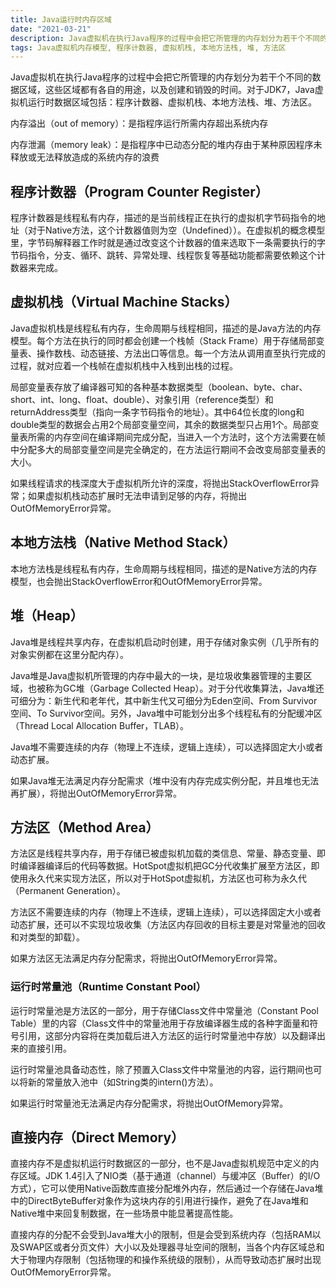 ```yaml
---
title: Java运行时内存区域
date: "2021-03-21"
description: Java虚拟机在执行Java程序的过程中会把它所管理的内存划分为若干个不同的数据区域。对于JDK7，Java虚拟机运行时数据区域包括：程序计数器、虚拟机栈、本地方法栈、堆、方法区。
tags: Java虚拟机内存模型, 程序计数器, 虚拟机栈, 本地方法栈, 堆, 方法区
---
```


Java虚拟机在执行Java程序的过程中会把它所管理的内存划分为若干个不同的数据区域，这些区域都有各自的用途，以及创建和销毁的时间。对于JDK7，Java虚拟机运行时数据区域包括：程序计数器、虚拟机栈、本地方法栈、堆、方法区。

内存溢出（out of memory）：是指程序运行所需内存超出系统内存

内存泄漏（memory leak）：是指程序中已动态分配的堆内存由于某种原因程序未释放或无法释放造成的系统内存的浪费

## 程序计数器（Program Counter Register）

程序计数器是线程私有内存，描述的是当前线程正在执行的虚拟机字节码指令的地址（对于Native方法，这个计数器值则为空（Undefined））。在虚拟机的概念模型里，字节码解释器工作时就是通过改变这个计数器的值来选取下一条需要执行的字节码指令，分支、循环、跳转、异常处理、线程恢复等基础功能都需要依赖这个计数器来完成。

## 虚拟机栈（Virtual Machine Stacks）

Java虚拟机栈是线程私有内存，生命周期与线程相同，描述的是Java方法的内存模型。每个方法在执行的同时都会创建一个栈帧（Stack Frame）用于存储局部变量表、操作数栈、动态链接、方法出口等信息。每一个方法从调用直至执行完成的过程，就对应着一个栈帧在虚拟机栈中入栈到出栈的过程。

局部变量表存放了编译器可知的各种基本数据类型（boolean、byte、char、short、int、long、float、double）、对象引用（reference类型）和returnAddress类型（指向一条字节码指令的地址）。其中64位长度的long和double类型的数据会占用2个局部变量空间，其余的数据类型只占用1个。局部变量表所需的内存空间在编译期间完成分配，当进入一个方法时，这个方法需要在帧中分配多大的局部变量空间是完全确定的，在方法运行期间不会改变局部变量表的大小。

如果线程请求的栈深度大于虚拟机所允许的深度，将抛出StackOverflowError异常；如果虚拟机栈动态扩展时无法申请到足够的内存，将抛出OutOfMemoryError异常。

## 本地方法栈（Native Method Stack）

本地方法栈是线程私有内存，生命周期与线程相同，描述的是Native方法的内存模型，也会抛出StackOverflowError和OutOfMemoryError异常。

## 堆（Heap）

Java堆是线程共享内存，在虚拟机启动时创建，用于存储对象实例（几乎所有的对象实例都在这里分配内存）。

Java堆是Java虚拟机所管理的内存中最大的一块，是垃圾收集器管理的主要区域，也被称为GC堆（Garbage Collected Heap）。对于分代收集算法，Java堆还可细分为：新生代和老年代，其中新生代又可细分为Eden空间、From Survivor空间、To Survivor空间。另外，Java堆中可能划分出多个线程私有的分配缓冲区（Thread Local Allocation Buffer，TLAB）。

Java堆不需要连续的内存（物理上不连续，逻辑上连续），可以选择固定大小或者动态扩展。

如果Java堆无法满足内存分配需求（堆中没有内存完成实例分配，并且堆也无法再扩展），将抛出OutOfMemoryError异常。

## 方法区（Method Area）

方法区是线程共享内存，用于存储已被虚拟机加载的类信息、常量、静态变量、即时编译器编译后的代码等数据。HotSpot虚拟机把GC分代收集扩展至方法区，即使用永久代来实现方法区，所以对于HotSpot虚拟机，方法区也可称为永久代（Permanent Generation）。

方法区不需要连续的内存（物理上不连续，逻辑上连续），可以选择固定大小或者动态扩展，还可以不实现垃圾收集（方法区内存回收的目标主要是对常量池的回收和对类型的卸载）。

如果方法区无法满足内存分配需求，将抛出OutOfMemoryError异常。

### 运行时常量池（Runtime Constant Pool）

运行时常量池是方法区的一部分，用于存储Class文件中常量池（Constant Pool Table）里的内容（Class文件中的常量池用于存放编译器生成的各种字面量和符号引用，这部分内容将在类加载后进入方法区的运行时常量池中存放）以及翻译出来的直接引用。

运行时常量池具备动态性，除了预置入Class文件中常量池的内容，运行期间也可以将新的常量放入池中（如String类的intern()方法）。

如果运行时常量池无法满足内存分配需求，将抛出OutOfMemory异常。

## 直接内存（Direct Memory）

直接内存不是虚拟机运行时数据区的一部分，也不是Java虚拟机规范中定义的内存区域。JDK 1.4引入了NIO类（基于通道（channel）与缓冲区（Buffer）的I/O方式），它可以使用Native函数库直接分配堆外内存，然后通过一个存储在Java堆中的DirectByteBuffer对象作为这块内存的引用进行操作，避免了在Java堆和Native堆中来回复制数据，在一些场景中能显著提高性能。

直接内存的分配不会受到Java堆大小的限制，但是会受到系统内存（包括RAM以及SWAP区或者分页文件）大小以及处理器寻址空间的限制，当各个内存区域总和大于物理内存限制（包括物理的和操作系统级的限制），从而导致动态扩展时出现OutOfMemoryError异常。
